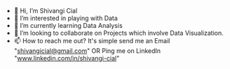 - 👋 Hi, I’m Shivangi Cial
- 👀 I’m interested in playing with Data
- 🌱 I’m currently learning Data Analysis
- 💞️ I’m looking to collaborate on Projects which involve Data Visualization.
- 📫 How to reach me out? It's simple send me an Email "shivangicial@gmail.com" OR Ping me on LinkedIn "www.linkedin.com/in/shivangi-cial"

<!---
shivangi94/shivangi94 is a ✨ special ✨ repository because its `README.md` (this file) appears on your GitHub profile.
You can click the Preview link to take a look at your changes.
--->
